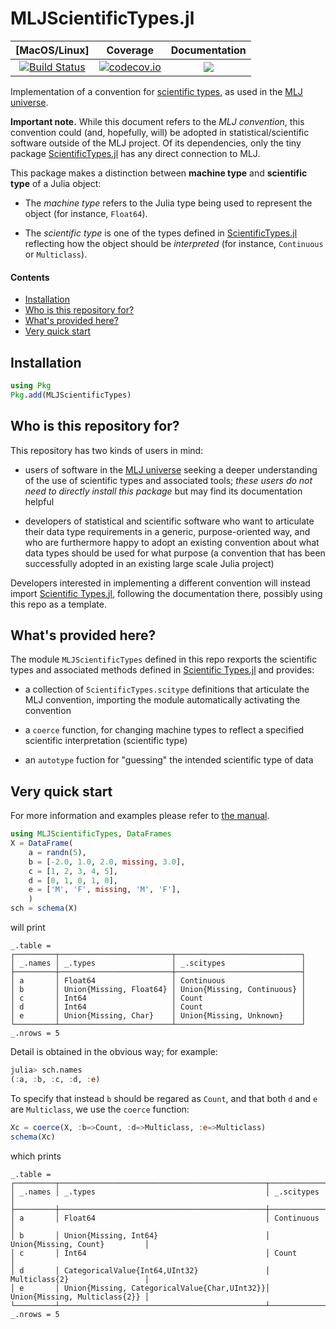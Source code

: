 # MLJScientificTypes.jl

| [MacOS/Linux] | Coverage | Documentation |
| :-----------: | :------: | :-----------: |
| [![Build Status](https://travis-ci.org/alan-turing-institute/MLJScientificTypes.jl.svg?branch=master)](https://travis-ci.org/alan-turing-institute/MLJScientificTypes.jl) | [![codecov.io](http://codecov.io/github/alan-turing-institute/MLJScientificTypes.jl/coverage.svg?branch=master)](http://codecov.io/github/alan-turing-institute/MLJScientificTypes.jl?branch=master) | [![](https://img.shields.io/badge/docs-dev-blue.svg)](https://alan-turing-institute.github.io/MLJScientificTypes.jl/dev)

Implementation of a convention for [scientific
types](https://github.com/alan-turing-institute/ScientificTypes.jl),
as used in the [MLJ
universe](https://github.com/alan-turing-institute/MLJ.jl).

**Important note.** While this document refers to the *MLJ convention*,
this convention could (and, hopefully, will) be adopted in
statistical/scientific software outside of the MLJ project. Of its
dependencies, only the tiny package
[ScientificTypes.jl](https://github.com/alan-turing-institute/ScientificTypes.jl)
has any direct connection to MLJ.

This package makes a distinction between **machine type** and
**scientific type** of a Julia object:

* The _machine type_ refers to the Julia type being used to represent
  the object (for instance, `Float64`).

* The _scientific type_ is one of the types defined in
  [ScientificTypes.jl](https://github.com/alan-turing-institute/ScientificTypes.jl)
  reflecting how the object should be _interpreted_ (for instance,
  `Continuous` or `Multiclass`).


#### Contents

 - [Installation](#installation)
 - [Who is this repository for?](#who-is-this-repository-for)
 - [What's provided here?](#what-is-provided-here)
 - [Very quick start](#very-quick-start)

## Installation

```julia
using Pkg
Pkg.add(MLJScientificTypes)
```

## Who is this repository for?

This repository has two kinds of users in mind:
 
- users of software in the [MLJ
  universe](https://github.com/alan-turing-institute/MLJ.jl) seeking a
  deeper understanding of the use of scientific types and associated
  tools; *these users do not need to directly install this package*
  but may find its documentation helpful

- developers of statistical and scientific software who want to
  articulate their data type requirements in a generic,
  purpose-oriented way, and who are furthermore happy to adopt an
  existing convention about what data types should be used for
  what purpose (a convention that has been successfully adopted in an
  existing large scale Julia project)

Developers interested in implementing a different convention will
instead import [Scientific
Types.jl](https://github.com/alan-turing-institute/ScientificTypes.jl),
following the documentation there, possibly using this repo as a
template.

## What's provided here?

The module `MLJScientificTypes` defined in this repo rexports the
scientific types and associated methods defined in [Scientific
Types.jl](https://github.com/alan-turing-institute/ScientificTypes.jl)
and provides:

- a collection of `ScientificTypes.scitype` definitions that
  articulate the MLJ convention, importing the module automatically
  activating the convention

- a `coerce` function, for changing machine types to reflect a specified
  scientific interpretation (scientific type)

- an `autotype` fuction for "guessing" the intended scientific type of data 


## Very quick start

For more information and examples please refer to [the
manual](https://alan-turing-institute.github.io/MLJScientificTypes.jl/dev).

```julia
using MLJScientificTypes, DataFrames
X = DataFrame(
    a = randn(5),
    b = [-2.0, 1.0, 2.0, missing, 3.0],
    c = [1, 2, 3, 4, 5],
    d = [0, 1, 0, 1, 0],
    e = ['M', 'F', missing, 'M', 'F'],
    )
sch = schema(X)
```

will print

```
_.table =
┌─────────┬─────────────────────────┬────────────────────────────┐
│ _.names │ _.types                 │ _.scitypes                 │
├─────────┼─────────────────────────┼────────────────────────────┤
│ a       │ Float64                 │ Continuous                 │
│ b       │ Union{Missing, Float64} │ Union{Missing, Continuous} │
│ c       │ Int64                   │ Count                      │
│ d       │ Int64                   │ Count                      │
│ e       │ Union{Missing, Char}    │ Union{Missing, Unknown}    │
└─────────┴─────────────────────────┴────────────────────────────┘
_.nrows = 5
```

Detail is obtained in the obvious way; for example:

```julia
julia> sch.names
(:a, :b, :c, :d, :e)
```

To specify that instead `b` should be regared as `Count`, and that both `d` and `e` are `Multiclass`, we use the `coerce` function:

```julia
Xc = coerce(X, :b=>Count, :d=>Multiclass, :e=>Multiclass)
schema(Xc)
```

which prints

```
_.table =
┌─────────┬──────────────────────────────────────────────┬───────────────────────────────┐
│ _.names │ _.types                                      │ _.scitypes                    │
├─────────┼──────────────────────────────────────────────┼───────────────────────────────┤
│ a       │ Float64                                      │ Continuous                    │
│ b       │ Union{Missing, Int64}                        │ Union{Missing, Count}         │
│ c       │ Int64                                        │ Count                         │
│ d       │ CategoricalValue{Int64,UInt32}               │ Multiclass{2}                 │
│ e       │ Union{Missing, CategoricalValue{Char,UInt32}}│ Union{Missing, Multiclass{2}} │
└─────────┴──────────────────────────────────────────────┴───────────────────────────────┘
_.nrows = 5

```

